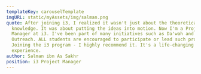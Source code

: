```yaml
---
templateKey: carouselTemplate
imgURL: static/myAssets/img/salman.png
quote: After joining i3, I realized it wasn't just about the theoretical
  knowledge. It was about putting the ideas into motion. Now I'm a Project
  Manager at i3. I've been part of many initiatives such as Da'wah and Community
  Outreach. ALL students are encouraged to participate or lead such projects!
  Joining the i3 program - I highly recommend it. It's a life-changing
  experience.
author: Salman ibn As Sakhr
position: i3 Project Manager
---
```

